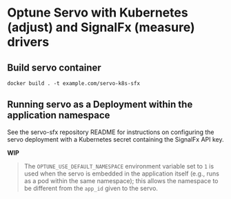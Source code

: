# Optune Servo with Kubernetes (adjust) and SignalFx (measure) drivers

## Build servo container
```
docker build . -t example.com/servo-k8s-sfx
```

## Running servo as a Deployment within the application namespace

See the servo-sfx repository README for instructions on configuring the servo deployment with a Kubernetes secret containing the SignalFx API key.

__WIP__

> The `OPTUNE_USE_DEFAULT_NAMESPACE` environment variable set to `1` is used when the servo is embedded in the application itself (e.g., runs as a pod within the same namespace); this allows the namespace to be different from the `app_id` given to the servo.

